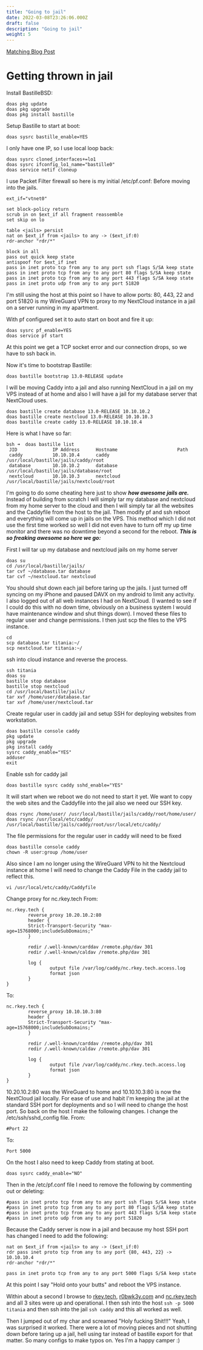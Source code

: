 ```yaml
---
title: "Going to jail"
date: 2022-03-08T23:26:06.000Z
draft: false
description: "Going to jail"
weight: 5
---
```

[Matching Blog Post](/blog/2022/03/16/going2jail/)

# Getting thrown in jail

Install BastilleBSD:
```
doas pkg update
doas pkg upgrade
doas pkg install bastille
```
Setup Bastille to start at boot:
```
doas sysrc bastille_enable=YES
```
I only have one IP, so I use local loop back:
```
doas sysrc cloned_interfaces+=lo1
doas sysrc ifconfig_lo1_name="bastille0"
doas service netif cloneup
```
I use Packet Filter firewall so here is my initial /etc/pf.conf: Before moving into the jails.
```
ext_if="vtnet0"

set block-policy return
scrub in on $ext_if all fragment reassemble
set skip on lo

table <jails> persist
nat on $ext_if from <jails> to any -> ($ext_if:0)
rdr-anchor "rdr/*"

block in all
pass out quick keep state
antispoof for $ext_if inet
pass in inet proto tcp from any to any port ssh flags S/SA keep state
pass in inet proto tcp from any to any port 80 flags S/SA keep state
pass in inet proto tcp from any to any port 443 flags S/SA keep state
pass in inet proto udp from any to any port 51820
```
I'm still using the host at this point so I have to allow ports: 80, 443, 22 and port 51820 is my WireGuard VPN to proxy to my NextCloud instance in a jail on a server running in my apartment.

With pf configured set it to auto start on boot and fire it up:
```
doas sysrc pf_enable=YES
doas service pf start
```
At this point we get a TCP socket error and our connection drops, so we have to ssh back in.

Now it's time to bootstrap Bastille:
```
doas bastille bootstrap 13.0-RELEASE update
```
I will be moving Caddy into a jail and also running NextCloud in a jail on my VPS instead of at home and also I will have a jail for my database server that NextCloud uses.
```
doas bastille create database 13.0-RELEASE 10.10.10.2
doas bastille create nextcloud 13.0-RELEASE 10.10.10.3
doas bastille create caddy 13.0-RELEASE 10.10.10.4
```
Here is what I have so far:
```
bsh ➜  doas bastille list
 JID             IP Address      Hostname                      Path
 caddy           10.10.10.4      caddy                         /usr/local/bastille/jails/caddy/root
 database        10.10.10.2      database                      /usr/local/bastille/jails/database/root
 nextcloud       10.10.10.3      nextcloud                     /usr/local/bastille/jails/nextcloud/root
 ```
 I'm going to do some cheating here just to show ***how awesome jails are.*** Instead of building from scratch I will simply tar my database and nextcloud from my home server to the cloud and then I will simply tar all the websites and the Caddyfile from the host to the jail. Then modify pf and ssh reboot and everything will come up in jails on the VPS. This method which I did not use the first time worked so well I did not even have to turn off my up time monitor and there was no downtime beyond a second for the reboot. ***This is so freaking awesome so here we go:***

 First I will tar up my database and nextcloud jails on my home server
 ```
 doas su
 cd /usr/local/bastille/jails/
 tar cvf ~/database.tar database
 tar cvf ~/nextcloud.tar nextcloud
 ```
 You should shut down each jail before taring up the jails. I just turned off syncing on my iPhone and paused DAVX on my android to limit any activity. I also logged out of all web instances I had on NextCloud. (I wanted to see if I could do this with no down time, obviously on a business system I would have maintenance window and shut things down). I moved these files to regular user and change permissions.
I then just scp the files to the VPS instance.
```
cd
scp database.tar titania:~/
scp nextcloud.tar titania:~/
```
ssh into cloud instance and reverse the process.
```
ssh titania
doas su
bastille stop database
bastille stop nextcloud
cd /usr/local/bastille/jails/
tar xvf /home/user/database.tar
tar xvf /home/user/nextcloud.tar
```
Create regular user in caddy jail and setup SSH for deploying websites from workstation.
```
doas bastille console caddy
pkg update
pkg upgrade
pkg install caddy
sysrc caddy_enable="YES"
adduser
exit
```
Enable ssh for caddy jail
```
doas bastille sysrc caddy sshd_enable="YES"
```
It will start when we reboot we do not need to start it yet.
We want to copy the web sites and the Caddyfile into the jail also we need our SSH key.
```
doas rsync /home/user/ /usr/local/bastille/jails/caddy/root/home/user/
doas rsync /usr/local/etc/caddy/ /usr/local/bastille/jails/caddy/root/usr/local/etc/caddy/
```
The file permissions for the regular user in caddy will need to be fixed
```
doas bastille console caddy
chown -R user:group /home/user
```
Also since I am no longer using the WireGuard VPN to hit the Nextcloud instance at home I will need to change the Caddy File in the caddy jail to reflect this.
```
vi /usr/local/etc/caddy/Caddyfile
```
Change proxy for nc.rkey.tech
From:
```
nc.rkey.tech {
        reverse_proxy 10.20.10.2:80
        header {
        Strict-Transport-Security "max-age=15768000;includeSubDomains;"
        }

        redir /.well-known/carddav /remote.php/dav 301
        redir /.well-known/caldav /remote.php/dav 301

        log {
                output file /var/log/caddy/nc.rkey.tech.access.log
                format json
        }
}
```
To:
```
nc.rkey.tech {
        reverse_proxy 10.10.10.3:80
        header {
        Strict-Transport-Security "max-age=15768000;includeSubDomains;"
        }

        redir /.well-known/carddav /remote.php/dav 301
        redir /.well-known/caldav /remote.php/dav 301

        log {
                output file /var/log/caddy/nc.rkey.tech.access.log
                format json
        }
}
```
10.20.10.2:80 was the WireGuard to home and 10.10.10.3:80 is now the NextCloud jail locally.
For ease of use and habit I'm keeping the jail at the standard SSH port for deployments and so I will need to change the host port.  So back on the host I make the following changes.
I change the /etc/ssh/sshd_config file.
From:
```
#Port 22
```
To:
```
Port 5000
```
On the host I also need to keep Caddy from stating at boot.
```
doas sysrc caddy_enable="NO"
```
Then in the /etc/pf.conf file I need to remove the following by commenting out or deleting:
```
#pass in inet proto tcp from any to any port ssh flags S/SA keep state
#pass in inet proto tcp from any to any port 80 flags S/SA keep state
#pass in inet proto tcp from any to any port 443 flags S/SA keep state
#pass in inet proto udp from any to any port 51820
```
Because the Caddy server is now in a jail and because my host SSH port has changed I need to add the following:
```
nat on $ext_if from <jails> to any -> ($ext_if:0)
rdr pass inet proto tcp from any to any port {80, 443, 22} -> 10.10.10.4
rdr-anchor "rdr/*"

pass in inet proto tcp from any to any port 5000 flags S/SA keep state
```
At this point I say "Hold onto your butts" and reboot the VPS instance.

Within about a second I browse to <a href="https://rkey.tech/" target="_blank">rkey.tech</a>, <a href="https://r0bwk3y.com/" target="_blank">r0bwk3y.com</a> and <a href="https://nc.rkey.tech/" target="_blank">nc.rkey.tech</a> and all 3 sites were up and operational. I then ssh into the host ```ssh -p 5000 titania``` and then ssh into the jail ```ssh caddy``` and this all worked as well.

Then I jumped out of my char and screamed "Holy fucking Shit!!!" Yeah, I was surprised it worked.  There were a lot of moving pieces and not shutting down before taring up a jail, hell using tar instead of bastille export for that matter. So many configs to make typos on. Yes I'm a happy camper :)
